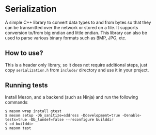 # Serialization

A simple C++ library to convert data types to and from bytes so that they can be transmitted over the network or stored on a file. It supports conversion to/from big endian and little endian. This library can also be used to parse various binary formats such as BMP, JPG, etc.

## How to use?

This is a header only library, so it does not require additional steps, just copy `serialization.h` from `include/` directory and use it in your project.

## Running tests
Install Meson, and a backend (such as Ninja) and run the following commands:
```
$ meson wrap install gtest
$ meson setup -Db_sanitize=address -Ddevelopment=true -Denable-tests=true -Db_lundef=false --reconfigure builddir
$ cd builddir
$ meson test
```
